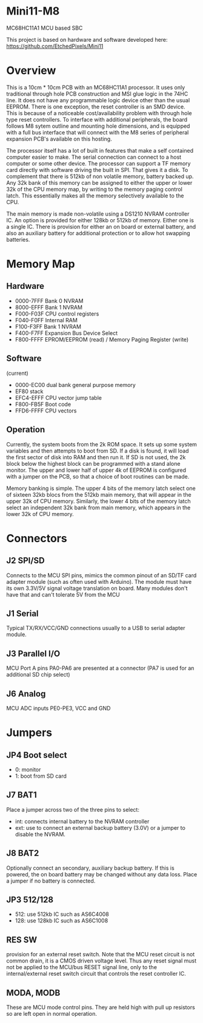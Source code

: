 # Mini11-M8
MC68HC11A1 MCU based SBC

This project is based on hardware and software developed here:
https://github.com/EtchedPixels/Mini11

# Overview
This is a 10cm * 10cm PCB with an MC68HC11A1 processor. It uses only traditional through hole PCB construction and MSI glue logic in the 74HC line. It does not have any programmable logic device other than the usual EEPROM. There is one exception, the reset controller is an SMD device. This is because of a noticeable cost/availability problem with through hole type reset controllers. To interface with additional peripherals, the board follows M8 sytem outline and mounting hole dimensions, and is equipped with a full bus interface that will connect with the M8 series of peripheral expansion PCB's available on this hosting.

The processor itself has a lot of built in features that make a self contained computer easier to make. The serial connection can connect to a host computer or some other device. The processor can support a TF memory card directly with software driving the built in SPI. That gives it a disk. To complement that there is 512kb of non volatile memory, battery backed up. Any 32k bank of this memory can be assigned to either the upper or lower 32k of the CPU memory map, by writing to the memory paging control latch. This essentially makes all the memory selectively available to the CPU.

The main memory is made non-volatile using a DS1210 NVRAM controller IC. An option is provided for either 128kb or 512kb of memory. Either one is a single IC. There is provision for either an on board or external battery, and also an auxiliary battery for additional protection or to allow hot swapping batteries.

# Memory Map
## Hardware
- 0000-7FFF  Bank 0 NVRAM
- 8000-EFFF  Bank 1 NVRAM
- F000-F03F  CPU control registers
- F040-F0FF  Internal RAM
- F100-F3FF  Bank 1 NVRAM
- F400-F7FF  Expansion Bus Device Select
- F800-FFFF  EPROM/EEPROM (read) / Memory Paging Register (write)
## Software
(current)
- 0000-EC00 dual bank general purpose memory
- EF80  stack
- EFC4-EFFF CPU vector jump table
- F800-FB5F Boot code
- FFD6-FFFF CPU vectors
## Operation
Currently, the system boots from the 2k ROM space. It sets up some system variables and then attempts to boot from SD. If a disk is found, it will load the first sector of disk into RAM and then run it. If SD is not used, the 2k block below the highest block can be programmed with a stand alone monitor. The upper and lower half of upper 4k of EEPROM is configured with a jumper on the PCB, so that a choice of boot routines can be made.

Memory banking is simple. The upper 4 bits of the memory latch select one of sixteen 32kb blocs from the 512kb main memory, that will appear in the upper 32k of CPU memory. Similarly, the lower 4 bits of the memory latch select an independent 32k bank from main memory, which appears in the lower 32k of CPU memory.
# Connectors
## J2 SPI/SD
Connects to the MCU SPI pins, mimics the common pinout of an SD/TF card adapter module (such as often used with Arduino). The module must have its own 3.3V/5V signal voltage translation on board. Many modules don't have that and can't tolerate 5V from the MCU
## J1 Serial
Typical TX/RX/VCC/GND connections usually to a USB to serial adapter module.
## J3 Parallel I/O
MCU Port A pins PA0-PA6 are presented at a connector (PA7 is used for an additional SD chip select)
## J6 Analog
MCU ADC inputs PE0-PE3, VCC and GND
# Jumpers
## JP4 Boot select
- 0: monitor
- 1: boot from SD card
## J7 BAT1
Place a jumper across two of the three pins to select:
- int: connects internal battery to the NVRAM controller
- ext: use to connect an external backup battery (3.0V) or a jumper to disable the NVRAM.
## J8 BAT2
Optionally connect an secondary, auxiliary backup battery. If this is powered, the on board battery may be changed without any data loss. Place a jumper if no battery is connected.
## JP3 512/128
- 512: use 512kb IC such as AS6C4008
- 128: use 128kb IC such as AS6C1008
## RES SW
provision for an external reset switch. Note that the MCU reset circuit is not common drain, it is a CMOS driven voltage level. Thus any reset signal must not be applied to the MCU/bus RESET signal line, only to the internal/external reset switch circuit that controls the reset controller IC.
## MODA, MODB
These are MCU mode control pins. They are held high with pull up resistors so are left open in normal operation.
